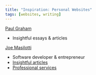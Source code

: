 ```yaml
---
title: "Inspiration: Personal Websites"
tags: [websites, writing]
---
```


[Paul Graham](https://paulgraham.com/)

  - Insightful essays & articles

[Joe Masilotti](https://masilotti.com/)

  - Software developer & entrepreneur
  - [Insightful articles](https://masilotti.com/articles/)
  - [Professional services](https://masilotti.com/services/)